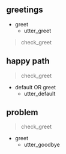 ## greetings
* greet
  - utter_greet
> check_greet

## happy path
> check_greet
* default OR greet
  - utter_default

## problem
> check_greet
* greet
  - utter_goodbye
